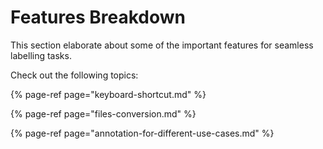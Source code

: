 # Features Breakdown

This section elaborate about some of the important features for seamless labelling tasks.

Check out the following topics: 

{% page-ref page="keyboard-shortcut.md" %}

{% page-ref page="files-conversion.md" %}

{% page-ref page="annotation-for-different-use-cases.md" %}



